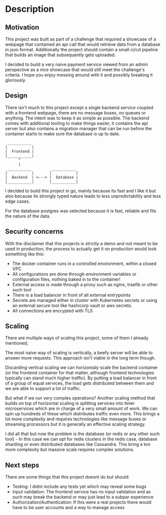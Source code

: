 # Description

## Motivation

This project was built as part of a challenge that required a showcase of a webpage that contained an api call that would retrieve data from a database in json format. Additionally the project should contain a small ci/cd pipeline that builds an image that subsequently gets uploaded.

I decided to build a very naive payment service viewed from an admin perspective as a nice showcase that would still meet the challenge's criteria. I hope you enjoy messing around with it and possibly breaking it gloriously.

## Design

There isn't much to this project except a single backend service coupled with a frontend webpage, there are no message buses, no queues or anything. The intent was to keep it as simple as possible. The backend comes with additional tooling to make things easier, it contains the api server but also contains a migration manager that can be run before the container starts to make sure the database is up to date.

```ascii
 ___________
|           |
|  Frontend |
|___________|
      ^
      |
 ___________         ___________
|           |       |           |
|  Backend  | <---> |  Database |
|___________|       |___________|
```

I decided to build this project in go, mainly because its fast and I like it but also because its strongly typed nature leads to less unpredictability and less edge cases.

For the database postgres was selected because it is fast, reliable and fits the nature of the data.

## Security concerns

With the disclaimer that this projects is strictly a demo and not meant to be used in production, the process to actually get it on production would look something like this:

* The docker container runs in a controlled environment, within a closed VPC
* All configurations are done through environment variables or configuration files, nothing baked in to the container!
* External access is made through a proxy such as nginx, traefik or other such tool
* There is a load balancer in front of all external entrypoints
* Secrets are managed either in cluster with Kubernetes secrets or using an external secure tool like hashicorp vault or aws secrets.
* All connections are encrypted with TLS

## Scaling

There are multiple ways of scaling this project, some of them I already mentioned;

The most naive way of scaling is vertically, a beefy server will be able to answer more requests. This approach isn't viable in the long term though.

Discarding vertical scaling we can horizontaly scale the backend container (or the frontend container for that matter, although frontend technologies typically can stand much higher traffic). By putting a load balancer in front of a group of equal services, the load gets distributed between them and we are able to support a lot of traffic.

But what if we run very complex operations? Another scaling method that builds on top of horizontal scaling is splitting services into tinier microservices which are in charge of a very small amount of work. We can spin up hundreds of these which distributes traffic even more. This brings a lot more complexity and requires technologies like message buses or streaming processors but it is generally an effective scaling strategy.

I did all that but now the problem is the database (or redis or any other such tool) - In this case we can opt for redis clusters in the redis case, database sharding or even distributed databases like Cassandra. This bring a ton more complexity but massive scale requires complex solutions.

## Next steps

There are some things that this project doesnt do but should.

* Testing: I didnt include any tests yet which may reveal some bugs
* Input validation: The frontend service has no input validation and as such may break the backend or may just lead to a subpar experience
* Authorization/Authentication: If this were a real projects there would have to be user accounts and a way to manage access
